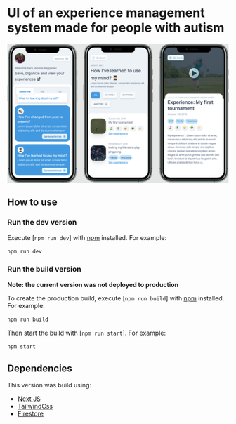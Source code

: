 # UI of an experience management system made for people with autism

![alt text](./screenshots/app.png)

## How to use

### Run the dev version

Execute [`npm run dev`] with [npm](https://nodejs.org/) installed. For example:

```bash
npm run dev
```

### Run the build version
**Note: the current version was not deployed to production**

To create the production build, execute [`npm run build`] with [npm](https://nodejs.org/) installed. For example:

```bash
npm run build
```

Then start the build with [`npm run start`]. For example:

```bash
npm start
```

## Dependencies

This version was build using:

- [Next JS](https://nextjs.org/docs)
- [TailwindCss](https://tailwindcss.com/)
- [Firestore](https://firebase.google.com/docs/firestore/?hl=es-419)
